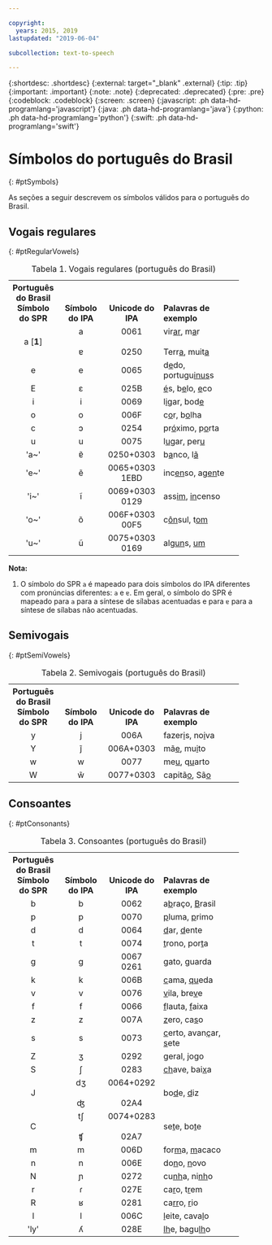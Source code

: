 ```yaml
---

copyright:
  years: 2015, 2019
lastupdated: "2019-06-04"

subcollection: text-to-speech

---
```


{:shortdesc: .shortdesc}
{:external: target="_blank" .external}
{:tip: .tip}
{:important: .important}
{:note: .note}
{:deprecated: .deprecated}
{:pre: .pre}
{:codeblock: .codeblock}
{:screen: .screen}
{:javascript: .ph data-hd-programlang='javascript'}
{:java: .ph data-hd-programlang='java'}
{:python: .ph data-hd-programlang='python'}
{:swift: .ph data-hd-programlang='swift'}

# Símbolos do português do Brasil
{: #ptSymbols}

As seções a seguir descrevem os símbolos válidos para o português do Brasil.

## Vogais regulares
{: #ptRegularVowels}

<table style="width:90%">
  <caption>Tabela 1. Vogais regulares (português do Brasil)</caption>
  <tr>
    <th style="width:20%; text-align:center; vertical-align:bottom">
      Português do Brasil<br/>Símbolo do SPR
    </th>
    <th style="width:20%; text-align:center; vertical-align:bottom">
      Símbolo do IPA
    </th>
    <th style="width:20%; text-align:center; vertical-align:bottom">
      Unicode do IPA
    </th>
    <th style="text-align:left; vertical-align:bottom">
      Palavras de exemplo
    </th>
  </tr>
  <tr>
    <td style="text-align:center">
      a [<strong>1</strong>]
    </td>
    <td style="text-align:center">
      a<br/><br/>
      &#592;
    </td>
    <td style="text-align:center">
      0061<br/><br/>
      0250
    </td>
    <td>
      vir<u>ar</u>, m<u>a</u>r<br/><br/>
      Terr<u>a</u>, muit<u>a</u>
    </td>
  </tr>
  <tr>
    <td style="text-align:center">
      e
    </td>
    <td style="text-align:center">
      e
    </td>
    <td style="text-align:center">
      0065
    </td>
    <td>
      d<u>e</u>do, portugu<u>inus</u>s
    </td>
  </tr>
  <tr>
    <td style="text-align:center">
      E
    </td>
    <td style="text-align:center">
      &#603;
    </td>
    <td style="text-align:center">
      025B
    </td>
    <td>
      <u>&eacute;</u>s, b<u>e</u>lo, <u>e</u>co
    </td>
  </tr>
  <tr>
    <td style="text-align:center">
      i
    </td>
    <td style="text-align:center">
      i
    </td>
    <td style="text-align:center">
      0069
    </td>
    <td>
      l<u>i</u>gar, bod<u>e</u>
    </td>
  </tr>
  <tr>
    <td style="text-align:center">
      o
    </td>
    <td style="text-align:center">
      o
    </td>
    <td style="text-align:center">
      006F
    </td>
    <td>
      c<u>o</u>r, b<u>o</u>lha
    </td>
  </tr>
  <tr>
    <td style="text-align:center">
      c
    </td>
    <td style="text-align:center">
      &#596;
    </td>
    <td style="text-align:center">
      0254
    </td>
    <td>
      pr<u>&oacute;</u>ximo, p<u>o</u>rta
    </td>
  </tr>
  <tr>
    <td style="text-align:center">
      u
    </td>
    <td style="text-align:center">
      u
    </td>
    <td style="text-align:center">
      0075
    </td>
    <td>
      l<u>u</u>gar, per<u>u</u>
    </td>
  </tr>
  <tr>
    <td style="text-align:center">
      'a~'
    </td>
    <td style="text-align:center">
      &#592;&#771;
    </td>
    <td style="text-align:center">
      0250+0303
    </td>
    <td>
      b<u>a</u>nco, l<u>&atilde;</u>
    </td>
  </tr>
  <tr>
    <td style="text-align:center">
      'e~'
    </td>
    <td style="text-align:center">
      &#101;&#771;
    </td>
    <td style="text-align:center">
      0065+0303<br/>
      1EBD
    </td>
    <td>
      inc<u>en</u>so, ag<u>en</u>te
    </td>
  </tr>
  <tr>
    <td style="text-align:center">
      'i~'
    </td>
    <td style="text-align:center">
      &#105;&#771;
    </td>
    <td style="text-align:center">
      0069+0303<br>
      0129
    </td>
    <td>
      ass<u>im</u>, <u>in</u>censo
    </td>
  </tr>
  <tr>
    <td style="text-align:center">
      'o~'
    </td>
    <td style="text-align:center">
      &#111;&#771;
    </td>
    <td style="text-align:center">
      006F+0303<br/>
      00F5
    </td>
    <td>
      c<u>&ocirc;n</u>sul, t<u>om</u>
    </td>
  </tr>
  <tr>
    <td style="text-align:center">
      'u~'
    </td>
    <td style="text-align:center">
      &#117;&#771;
    </td>
    <td style="text-align:center">
      0075+0303<br/>
      0169
    </td>
    <td>
      alg<u>un</u>s, <u>um</u>
    </td>
  </tr>
</table>

**Nota:**

1.  O símbolo do SPR `a` é mapeado para dois símbolos do IPA diferentes com pronúncias diferentes: `a` e <code>&#592;</code>. Em geral, o símbolo do SPR é mapeado para `a` para a síntese de sílabas acentuadas e para <code>&#592;</code> para a síntese de sílabas não acentuadas.

## Semivogais
{: #ptSemiVowels}

<table style="width:90%">
  <caption>Tabela 2. Semivogais (português do Brasil)</caption>
  <tr>
    <th style="width:20%; text-align:center; vertical-align:bottom">
      Português do Brasil<br/>Símbolo do SPR
    </th>
    <th style="width:20%; text-align:center; vertical-align:bottom">
      Símbolo do IPA
    </th>
    <th style="width:20%; text-align:center; vertical-align:bottom">
      Unicode do IPA
    </th>
    <th style="text-align:left; vertical-align:bottom">
      Palavras de exemplo
    </th>
  </tr>
  <tr>
    <td style="text-align:center">
      y
    </td>
    <td style="text-align:center">
      j
    </td>
    <td style="text-align:center">
      006A
    </td>
    <td>
      fazer<u>i</u>s, no<u>i</u>va
    </td>
  </tr>
  <tr>
    <td style="text-align:center">
      Y
    </td>
    <td style="text-align:center">
      j&#771;
    </td>
    <td style="text-align:center">
      006A+0303
    </td>
    <td>
      m&atilde;<u>e</u>, mu<u>i</u>to
    </td>
  </tr>
  <tr>
    <td style="text-align:center">
      w
    </td>
    <td style="text-align:center">
      w
    </td>
    <td style="text-align:center">
      0077
    </td>
    <td>
      me<u>u</u>, q<u>u</u>arto
    </td>
  </tr>
  <tr>
    <td style="text-align:center">
      W
    </td>
    <td style="text-align:center">
      w&#771;
    </td>
    <td style="text-align:center">
      0077+0303
    </td>
    <td>
      capit&atilde;<u>o</u>, S&atilde;<u>o</u>
    </td>
  </tr>
</table>

## Consoantes
{: #ptConsonants}

<table style="width:90%">
  <caption>Tabela 3. Consoantes (português do Brasil)</caption>
  <tr>
    <th style="width:20%; text-align:center; vertical-align:bottom">
      Português do Brasil<br/>Símbolo do SPR
    </th>
    <th style="width:20%; text-align:center; vertical-align:bottom">
      Símbolo do IPA
    </th>
    <th style="width:20%; text-align:center; vertical-align:bottom">
      Unicode do IPA
    </th>
    <th style="text-align:left; vertical-align:bottom">
      Palavras de exemplo
    </th>
  </tr>
  <tr>
    <td style="text-align:center">
      b
    </td>
    <td style="text-align:center">
      b
    </td>
    <td style="text-align:center">
      0062
    </td>
    <td>
      a<u>b</u>ra&ccedil;o, <u>B</u>rasil
    </td>
  </tr>
  <tr>
    <td style="text-align:center">
      p
    </td>
    <td style="text-align:center">
      p
    </td>
    <td style="text-align:center">
      0070
    </td>
    <td>
      <u>p</u>luma, <u>p</u>rimo
    </td>
  </tr>
  <tr>
    <td style="text-align:center">
      d
    </td>
    <td style="text-align:center">
      d
    </td>
    <td style="text-align:center">
      0064
    </td>
    <td>
      <u>d</u>ar, <u>d</u>ente
    </td>
  </tr>
  <tr>
    <td style="text-align:center">
      t
    </td>
    <td style="text-align:center">
      t
    </td>
    <td style="text-align:center">
      0074
    </td>
    <td>
      <u>t</u>rono, por<u>t</u>a
    </td>
  </tr>
  <tr>
    <td style="text-align:center">
      g
    </td>
    <td style="text-align:center">
      g
    </td>
    <td style="text-align:center">
      0067<br/>
      0261
    </td>
    <td>
      <u>g</u>ato, <u>g</u>uarda
    </td>
  </tr>
  <tr>
    <td style="text-align:center">
      k
    </td>
    <td style="text-align:center">
      k
    </td>
    <td style="text-align:center">
      006B
    </td>
    <td>
      <u>c</u>ama, <u>qu</u>eda
    </td>
  </tr>
  <tr>
    <td style="text-align:center">
      v
    </td>
    <td style="text-align:center">
      v
    </td>
    <td style="text-align:center">
      0076
    </td>
    <td>
      <u>v</u>ila, bre<u>v</u>e
    </td>
  </tr>
  <tr>
    <td style="text-align:center">
      f
    </td>
    <td style="text-align:center">
      f
    </td>
    <td style="text-align:center">
      0066
    </td>
    <td>
      <u>f</u>lauta, <u>f</u>aixa
    </td>
  </tr>
  <tr>
    <td style="text-align:center">
      z
    </td>
    <td style="text-align:center">
      z
    </td>
    <td style="text-align:center">
      007A
    </td>
    <td>
      <u>z</u>ero, ca<u>s</u>o
    </td>
  </tr>
  <tr>
    <td style="text-align:center">
      s
    </td>
    <td style="text-align:center">
      s
    </td>
    <td style="text-align:center">
      0073
    </td>
    <td>
      <u>c</u>erto, avan<u>&ccedil</u>ar, <u>s</u>ete
    </td>
  </tr>
  <tr>
    <td style="text-align:center">
      Z
    </td>
    <td style="text-align:center">
      &#658;
    </td>
    <td style="text-align:center">
      0292
    </td>
    <td>
      <u>g</u>eral, <u>j</u>ogo
    </td>
  </tr>
  <tr>
    <td style="text-align:center">
      S
    </td>
    <td style="text-align:center">
      &#643;
    </td>
    <td style="text-align:center">
      0283
    </td>
    <td>
      <u>ch</u>ave, bai<u>x</u>a
    </td>
  </tr>
  <tr>
    <td style="text-align:center">
      J
    </td>
    <td style="text-align:center">
      &#100;&#658;<br/><br/>
      &#676;
    </td>
    <td style="text-align:center">
      0064+0292<br/><br/>
      02A4
    </td>
    <td>
      bo<u>d</u>e, <u>d</u>iz
    </td>
  </tr>
  <tr>
    <td style="text-align:center">
      C
    </td>
    <td style="text-align:center">
      &#116;&#643;<br/><br/>
      &#679;
    </td>
    <td style="text-align:center">
      0074+0283<br/><br/>
      02A7
    </td>
    <td>
      se<u>t</u>e, bo<u>t</u>e
    </td>
  </tr>
  <tr>
    <td style="text-align:center">
      m
    </td>
    <td style="text-align:center">
      m
    </td>
    <td style="text-align:center">
      006D
    </td>
    <td>
      for<u>m</u>a, <u>m</u>acaco
    </td>
  </tr>
  <tr>
    <td style="text-align:center">
      n
    </td>
    <td style="text-align:center">
      n
    </td>
    <td style="text-align:center">
      006E
    </td>
    <td>
      do<u>n</u>o, <u>n</u>ovo
    </td>
  </tr>
  <tr>
    <td style="text-align:center">
      N
    </td>
    <td style="text-align:center">
      &#626;
    </td>
    <td style="text-align:center">
      0272
    </td>
    <td>
      cu<u>nh</u>a, ni<u>nh</u>o
    </td>
  </tr>
  <tr>
    <td style="text-align:center">
      r
    </td>
    <td style="text-align:center">
      &#638;
    </td>
    <td style="text-align:center">
      027E
    </td>
    <td>
      ca<u>r</u>o, t<u>r</u>em
    </td>
  </tr>
  <tr>
    <td style="text-align:center">
      R
    </td>
    <td style="text-align:center">
      &#641;
    </td>
    <td style="text-align:center">
      0281
    </td>
    <td>
      ca<u>rr</u>o, <u>r</u>io
    </td>
  </tr>
  <tr>
    <td style="text-align:center">
      l
    </td>
    <td style="text-align:center">
      l
    </td>
    <td style="text-align:center">
      006C
    </td>
    <td>
      <u>l</u>eite, cava<u>l</u>o
    </td>
  </tr>
  <tr>
    <td style="text-align:center">
      'ly'
    </td>
    <td style="text-align:center">
      &#654;
    </td>
    <td style="text-align:center">
      028E
    </td>
    <td>
      <u>lh</u>e, bagu<u>lh</u>o
    </td>
  </tr>
</table>
